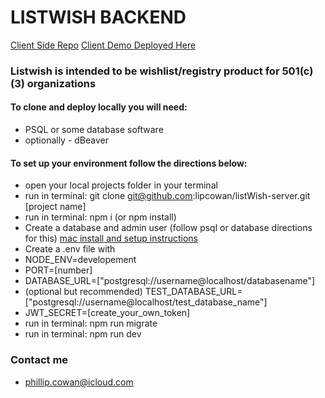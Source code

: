 # LISTWISH BACKEND

[Client Side Repo](https://github.com/lipcowan/listWish-client)
[Client Demo Deployed Here](https://listwish.vercel.app/)

### Listwish is intended to be wishlist/registry product for 501(c)(3) organizations

#### To clone and deploy locally you will need: 

- PSQL or some database software
- optionally - dBeaver

#### To set up your environment follow the directions below:
- open your local projects folder in your terminal
- run in terminal: git clone git@github.com:lipcowan/listWish-server.git [project name] 
- run in terminal:  npm i (or npm install)
- Create a database and admin user (follow psql or database directions for this) [mac install and setup instructions](https://www.codementor.io/@engineerapart/getting-started-with-postgresql-on-mac-osx-are8jcopb)
- Create a .env file with 
 - NODE_ENV=developement
 - PORT=[number]
 - DATABASE_URL=["postgresql://username@localhost/databasename"]
 - (optional but recommended) TEST_DATABASE_URL=["postgresql://username@localhost/test_database_name"]
 - JWT_SECRET=[create_your_own_token]
- run in terminal:  npm run migrate
- run in terminal: npm run dev


### Contact me
- phillip.cowan@icloud.com
